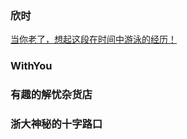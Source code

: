 ### 欣时

[当你老了，想起这段在时间中游泳的经历！](http://mp.weixin.qq.com/s?__biz=MzA3NDA1MDg3OQ==&mid=205880509&idx=1&sn=da840cfff7654df62b9d6151a4019cc8&mpshare=1&scene=24&srcid=01078gR6KAnLTKNzFJZ0npLw#rd)

### WithYou

### 有趣的解忧杂货店

### 浙大神秘的十字路口



